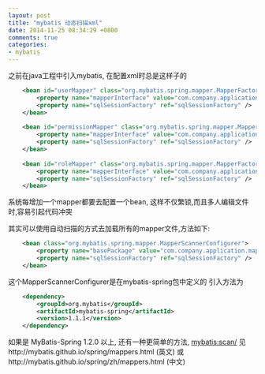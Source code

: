 ```yaml
---
layout: post
title: "mybatis 动态扫描xml"
date: 2014-11-25 08:34:29 +0800
comments: true
categories: 
- mybatis
---
```


之前在java工程中引入mybatis, 在配置xml时总是这样子的

```xml
	<bean id="userMapper" class="org.mybatis.spring.mapper.MapperFactoryBean">
		<property name="mapperInterface" value="com.company.application.mapper.auth.UserMapper" />
		<property name="sqlSessionFactory" ref="sqlSessionFactory" />
	</bean>
	
	<bean id="permissionMapper" class="org.mybatis.spring.mapper.MapperFactoryBean">
		<property name="mapperInterface" value="com.company.application.mapper.auth.PermissionMapper" />
		<property name="sqlSessionFactory" ref="sqlSessionFactory" />
	</bean>
	
	<bean id="roleMapper" class="org.mybatis.spring.mapper.MapperFactoryBean">
		<property name="mapperInterface" value="com.company.application.mapper.auth.RoleMapper" />
		<property name="sqlSessionFactory" ref="sqlSessionFactory" />
	</bean>
```

系统每增加一个mapper都要去配置一个bean, 这样不仅繁锁,而且多人编辑文件时,容易引起代码冲突

其实可以使用自动扫描的方式去加载所有的mapper文件,方法如下:

```xml
	<bean class="org.mybatis.spring.mapper.MapperScannerConfigurer">
		<property name="basePackage" value="com.company.application.mapper" />
		<property name="sqlSessionFactory" ref="sqlSessionFactory" />
	</bean>
```

这个MapperScannerConfigurer是在mybatis-spring包中定义的
引入方法为

```xml
	<dependency>
		<groupId>org.mybatis</groupId>
		<artifactId>mybatis-spring</artifactId>
		<version>1.1.1</version>
	</dependency>
```

如果是 MyBatis-Spring 1.2.0 以上, 还有一种更简单的方法, <mybatis:scan/>
见http://mybatis.github.io/spring/mappers.html    (英文)
或http://mybatis.github.io/spring/zh/mappers.html (中文)






